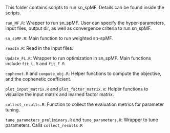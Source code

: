 This folder contains scripts to run sn_spMF. Details can be found inside the scripts. 

```run_MF.R```: Wrapper to run sn_spMF. User can specify the hyper-parameters, input files, output dir, as well as convergence criteria to run sn_spMF.

```sn_spMF.R```: Main function to run weighted sn-spMF. 


```readIn.R```: Read in the input files.

```Update_FL.R```: Wrapper to run optimization in sn_spMF. Main functions include ```fit_L.R``` and ```fit_F.R```. 

```cophenet.R``` and ```compute_obj.R```: Helper functions to compute the objective, and the cophenetic coefficient. 

```plot_input_matrix.R``` and ```plot_factor_matrix.R```: Helper functions to visualize the input matrix and learned factor matrix.

```collect_results.R```: Function to collect the evaluation metrics for parameter tuning. 

```tune_parameters_preliminary.R``` and ```tune_parameters.R```: Wrapper to tune parameters. Calls ```collect_results.R```
